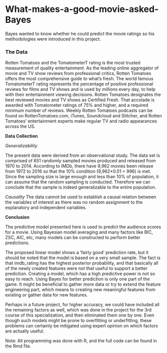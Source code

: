# What-makes-a-good-movie-asked-Bayes
Bayes wanted to know whether he could predict the movie ratings so his methodologies were introduced in this project.

### The Data

Rotten Tomatoes and the TomatometerT rating is the most trusted measurement of quality entertainment. As the leading online aggregator of movie and TV show reviews from professional critics, Rotten Tomatoes offers the most comprehensive guide to what’s fresh. The world famous TomatometerT rating represents the percentage of positive professional reviews for films and TV shows and is used by millions every day, to help with their entertainment viewing decisions. Rotten Tomatoes designates the best reviewed movies and TV shows as Certified Fresh. That accolade is awarded with Tomatometer ratings of 75% and higher, and a required minimum number of reviews. Weekly Rotten Tomatoes podcasts can be found on RottenTomatoes.com, iTunes, Soundcloud and Stitcher, and Rotten Tomatoes’ entertainment experts make regular TV and radio appearances across the US.

**Data Collection**

*Generalizability*

The present data were derived from an observational study. The data set is comprised of 651 randomly sampled movies produced and released from 1970 to 2014. According to IMDb, there have 9,962 movies been release from 1972 to 2016 so that the 10% condition (9,962*0.01 = 996) is met. Since the sampling size is large enough and less than 10% of population, it can assume that the random sampling is conducted. Therefore we can conclude that the sample is indeed generalizable to the entire population.

*Causality* 
The data cannot be used to establish a causal relation between the variables of interest as there was no random assignment to the explanatory and independent variables.


**Conclusion**

The predictive model presented here is used to predict the audience scores for a movie. Using Bayesian model averaging and many factors like BIC, ZSC, AIC, etc, many models can be constructed to perform better predictions.

The proposed linear model shows a ‘fairly good’ prediction rate, but it should be noted that the model is based on a very small sample. The fact is that imdb_rating has the highest posterior probability, and that basically all of the newly created features were not that useful to support a better prediction. Creating a model, which has a high predictive power is not so easy to reach. Using Bayes for better prediction is only one part of the game. It might be beneficial to gather more data or try to extend the feature engineering part, which means to creating new meaningful features from existing or gather data for new features.

Perhaps in a future project, for higher accuracy, we could have included all the remaining factors as well, which was done in the project for the 3rd course of this specialization, and then eliminated them one by one. Even though such models might be prone to overfitting or underfitting, these problems can certainly be mitigated using expert opinion on which factors are actually useful.

Note: All programming was done with R, and the full code can be found in the Rmd file. 
